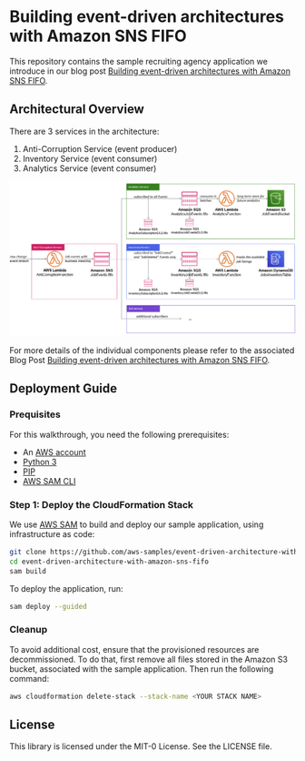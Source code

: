 # Building event-driven architectures with Amazon SNS FIFO

This repository contains the sample recruiting agency application we introduce in our blog post [Building event-driven architectures with Amazon SNS FIFO](https://aws.amazon.com/blogs/compute/building-event-driven-architectures-with-amazon-sns-fifo/).

## Architectural Overview

There are 3 services in the architecture:

1. Anti-Corruption Service (event producer)
2. Inventory Service (event consumer)
3. Analytics Service (event consumer)

![](architecture.png)

For more details of the individual components please refer to the associated Blog Post [Building event-driven architectures with Amazon SNS FIFO](https://aws.amazon.com/blogs/compute/building-event-driven-architectures-with-amazon-sns-fifo/).

## Deployment Guide

### Prequisites

For this walkthrough, you need the following prerequisites: 
* An [AWS account](https://aws.amazon.com/premiumsupport/knowledge-center/create-and-activate-aws-account/)
* [Python 3](https://realpython.com/installing-python/)
* [PIP](https://pip.pypa.io/en/stable/installing/)
* [AWS SAM CLI](https://docs.aws.amazon.com/serverless-application-model/latest/developerguide/serverless-sam-cli-install.html)

### Step 1: Deploy the CloudFormation Stack

We use [AWS SAM](https://aws.amazon.com/serverless/sam/) to build and deploy our sample application, using infrastructure as code: 

```bash
git clone https://github.com/aws-samples/event-driven-architecture-with-amazon-sns-fifo.git
cd event-driven-architecture-with-amazon-sns-fifo
sam build
```

To deploy the application, run:
```bash
sam deploy --guided
```

### Cleanup

To avoid additional cost, ensure that the provisioned resources are decommissioned. To do that, first remove all files stored in the Amazon S3 bucket, associated with the sample application. Then run the following command:

```bash
aws cloudformation delete-stack --stack-name <YOUR STACK NAME>
```

## License

This library is licensed under the MIT-0 License. See the LICENSE file.
